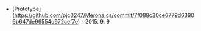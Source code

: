 * [Prototype] (https://github.com/pjc0247/Merona.cs/commit/7f088c30ce6779d63906b647de96554d972cef7e) - 2015. 9. 9
